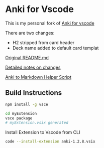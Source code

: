 # Anki for Vscode

This is my personal fork of [Anki for vscode](https://github.com/jasonwilliams/anki)

There are two changes:

- H2 stripped from card header
- Deck name added to default card templat

[Original README.md](https://github.com/wrinkledeth/anki/blob/main/README_ORIGINAL.md)

[Detailed notes on changes](https://github.com/wrinkledeth/anki/blob/main/notes.md)

[Anki to Markdown Helper Script](https://github.com/wrinkledeth/anki/tree/main/scripts)

## Build Instructions

```bash
npm install -g vsce

cd myExtension
vsce package
# myExtension.vsix generated
```

Install Extension to Vscode from CLI

```bash
code --install-extension anki-1.2.8.vsix
```
